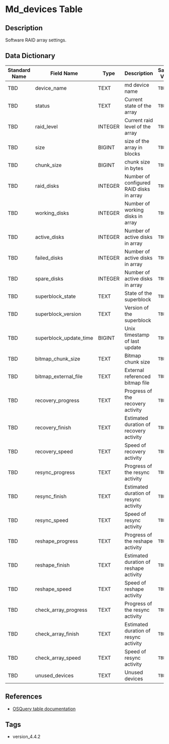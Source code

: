 # Md_devices Table

## Description
Software RAID array settings.

## Data Dictionary
|Standard Name|Field Name|Type|Description|Sample Value|
|---|---|---|---|---|
|TBD|device_name|TEXT|md device name|`TBD`|
|TBD|status|TEXT|Current state of the array|`TBD`|
|TBD|raid_level|INTEGER|Current raid level of the array|`TBD`|
|TBD|size|BIGINT|size of the array in blocks|`TBD`|
|TBD|chunk_size|BIGINT|chunk size in bytes|`TBD`|
|TBD|raid_disks|INTEGER|Number of configured RAID disks in array|`TBD`|
|TBD|working_disks|INTEGER|Number of working disks in array|`TBD`|
|TBD|active_disks|INTEGER|Number of active disks in array|`TBD`|
|TBD|failed_disks|INTEGER|Number of active disks in array|`TBD`|
|TBD|spare_disks|INTEGER|Number of active disks in array|`TBD`|
|TBD|superblock_state|TEXT|State of the superblock|`TBD`|
|TBD|superblock_version|TEXT|Version of the superblock|`TBD`|
|TBD|superblock_update_time|BIGINT|Unix timestamp of last update|`TBD`|
|TBD|bitmap_chunk_size|TEXT|Bitmap chunk size|`TBD`|
|TBD|bitmap_external_file|TEXT|External referenced bitmap file|`TBD`|
|TBD|recovery_progress|TEXT|Progress of the recovery activity|`TBD`|
|TBD|recovery_finish|TEXT|Estimated duration of recovery activity|`TBD`|
|TBD|recovery_speed|TEXT|Speed of recovery activity|`TBD`|
|TBD|resync_progress|TEXT|Progress of the resync activity|`TBD`|
|TBD|resync_finish|TEXT|Estimated duration of resync activity|`TBD`|
|TBD|resync_speed|TEXT|Speed of resync activity|`TBD`|
|TBD|reshape_progress|TEXT|Progress of the reshape activity|`TBD`|
|TBD|reshape_finish|TEXT|Estimated duration of reshape activity|`TBD`|
|TBD|reshape_speed|TEXT|Speed of reshape activity|`TBD`|
|TBD|check_array_progress|TEXT|Progress of the resync activity|`TBD`|
|TBD|check_array_finish|TEXT|Estimated duration of resync activity|`TBD`|
|TBD|check_array_speed|TEXT|Speed of resync activity|`TBD`|
|TBD|unused_devices|TEXT|Unused devices|`TBD`|

## References
* [OSQuery table documentation](https://osquery.io/schema/current#md_devices)

## Tags
* version_4.4.2